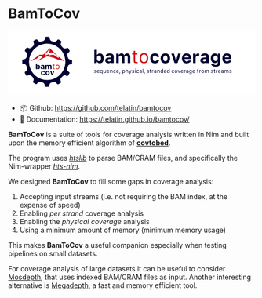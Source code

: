 # BamToCov

![CovToBam logo](bamtocov-banner.png)

- :package: Github: <https://github.com/telatin/bamtocov>
- :book: Documentation: <https://telatin.github.io/bamtocov/>

**BamToCov** is a suite of tools for coverage analysis written in Nim and built upon the
memory efficient algorithm of [**covtobed**](https://github.com/telatin/covtobed).

The program uses [_htslib_](https://www.htslib.org) to parse BAM/CRAM files, and specifically the Nim-wrapper
[_hts-nim_](https://github.com/brentp/hts-nim).

We designed **BamToCov** to fill some gaps in coverage analysis:

1. Accepting input streams (i.e. not requiring the BAM index, at the expense of speed)
1. Enabling _per strand_ coverage analysis
1. Enabling the _physical coverage_ analysis
1. Using a minimum amount of memory (minimum memory usage)

This makes **BamToCov** a useful companion especially when testing pipelines on small datasets.

For coverage analysis of large datasets it can be useful to consider
[Mosdepth](https://github.com/brentp/mosdepth), that uses indexed
BAM/CRAM files as input. Another interesting alternative is
[Megadepth](https://github.com/ChristopherWilks/megadepth), a fast and memory
efficient tool.